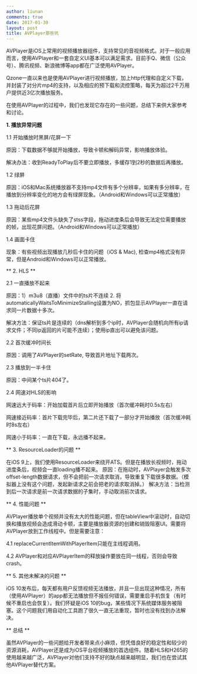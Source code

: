```yaml
---
author: liunan
comments: true
date: 2017-01-30
layout: post
title: AVPlayer那些坑
---	
```


AVPlayer是iOS上常用的视频播放器组件，支持常见的音视频格式。对于一般应用而言，使用AVPlayer和一套自定义UI基本可以满足需求。目前手Q、微信（公众号）、腾讯视频、新浪微博等app都在广泛使用AVPlayer。  

Qzone一直以来也是使用AVPlayer进行视频播放，加上http代理和自定义下载，并封装了对分片mp4的支持，以及相应的预下载和流控策略，每天为超过2千万用户提供近3亿次播放服务。  

在使用AVPlayer的过程中，我们也发现它存在的一些问题，总结下来供大家参考和讨论。  
	
**1. 播放异常问题** 


1.1 开始播放时黑屏/花屏一下  


原因：下载数据不够就开始播放，导致卡顿和解码异常，影响播放体验。  


解决办法：收到ReadyToPlay后不要立即播放，多缓存1到2秒的数据后再播放。  
	

1.2 绿屏  


原因：iOS和Mac系统播放器不支持mp4文件有多个分辨率，如果有多分辨率，在播放到分辨率变化的地方会有绿屏现象。（Android和Windows可以正常播放）  


		
1.3 拖动后花屏  


原因：某些mp4文件头缺失了stss字段，拖动进度条后会导致无法定位需要播放的帧，出现花屏问题。（Android和Windows可以正常播放）  
		

1.4 画面卡住  


现象：有些视频出现播放几秒后卡住的问题（iOS & Mac), 检查mp4格式没有异常，但是Android和Windows可以正常播放。  
	

** 2. HLS **

2.1 一直播放不起来 


原因：1）m3u8（直播）文件中的ts片不连续  2. 将automaticallyWaitsToMinimizeStalling设置为NO，抓包显示AVPlayer一直在请求同一片数据十多次。  


解决方法：保证ts片是连续的（dns解析到多个ip时，AVPlayer会随机向所有ip请求文件；不同ip返回的片可能不连续）；使用ip直出可以避免该问题。  
	

2.2 首次缓冲时间长  

原因：调用了AVPlayer的setRate, 导致首片地址下载两次。

		
2.3 播放到一半卡住  


原因：中间某个ts片404了。  
		

2.4 网速对HLS的影响


网速远大于码率：开始加载首片后立即开始播放（首次缓冲耗时0.5s左右）

网速接近码率：首片下载完毕后，第二片还下载了一部分才开始播放（首次缓冲耗时8s左右）

网速小于码率：一直在下载，永远播不起来。
	
** 3. ResourceLoader的问题 **

在iOS 9上，我们使用ResourceLoader来绕开ATS。但是在播放长视频时，拖动进度条后，视频会一直loading播不起来。
原因：在拖动时，AVPlayer会触发多次offset-length数据请求，但不会把前一次请求取消，导致重复下载很多数据。（模拟器上没有这个问题，发起新请求之前会把老的请求取消掉。）
解决方法：当检测到后一次请求是前一次请求数据的子集时，手动取消前次请求。
	
** 4. 性能问题 **

AVPlayer播放单个视频并没有太大的性能问题，但在tableView中滚动时，自动切换和播放视频会造成滑动卡顿，主要是播放器资源的创建和销毁阻塞UI。需要将AVPlayer放到工作线程中。但是需要注意： 

4.1 replaceCurrentItemWithPlayerItem只能在主线程调用。

4.2 AVPlayer和对应AVPlayerItem的释放操作要放在同一线程，否则会导致crash。
	
** 5. 其他未解决的问题 **

iOS 10发布后，每天都有用户反馈视频无法播放，并且一旦出现这种情况，所有（使用AVPlayer）的app都无法播放但不报任何错误，需要重启手机恢复（有时候不重启也会恢复）。我们怀疑是iOS 10的bug，某些情况下系统媒体服务被阻塞。这个问题我们用自动化工具跑了很久一直无法重现，暂时也没有找到办法解决。
	
** 总结 **

虽然AVPlayer的一些问题给开发者带来点小麻烦，但凭借良好的稳定性和较少的资源消耗，AVPlayer还是成为iOS平台视频播放的首选组件。随着HLS和H265的使用越来越广泛，AVPlayer对他们支持不好的缺点越来越明显，我们也在尝试其他AVPlayer替代方案。

